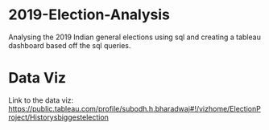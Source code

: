 # 2019-Election-Analysis

Analysing the 2019 Indian general elections using sql and creating a tableau dashboard based off the sql queries.

# Data Viz


Link to the data viz: https://public.tableau.com/profile/subodh.h.bharadwaj#!/vizhome/ElectionProject/Historysbiggestelection

